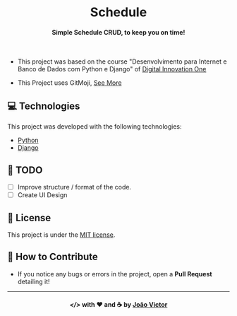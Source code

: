 <h1 align="center">Schedule</h1>

<h4 align="center">Simple Schedule CRUD, to keep you on time!</h4>
<br>

 - This project was based on the course "Desenvolvimento para Internet e Banco de Dados com Python e Django" of [Digital Innovation One](https://digitalinnovation.one)

 - This Project uses GitMoji, [See More](https://gitmoji.carloscuesta.me)

## :computer: Technologies

This project was developed with the following technologies:

- [Python](https://python.org/)
- [Django](https://django-project.org/)

## :memo: TODO

- [ ] Improve structure / format of the code.
- [ ] Create UI Design

## :book: License

This project is under the [MIT license](LICENSE.md).

## :thinking: How to Contribute
 - If you notice any bugs or errors in the project, open a <b>Pull Request</b> detailing it!

---

<h4  align="center"> <em>&lt;/&gt;</em> with ❤️ and ☕ by <a  href="https://github.com/itsJoaoVictor"  target="_blank">João Victor</a> </h4>
